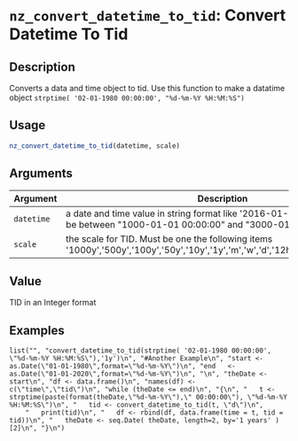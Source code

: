 # `nz_convert_datetime_to_tid`: Convert Datetime To Tid

## Description


 Converts a data and time object to tid. Use this function to make a datatime object `strptime( '02-01-1980 00:00:00', "%d-%m-%Y %H:%M:%S")` 


## Usage

```r
nz_convert_datetime_to_tid(datetime, scale)
```


## Arguments

Argument      |Description
------------- |----------------
```datetime```     |     a date and time value in string format like '2016-01-02 00:00:00'. It must be between "1000-01-01 00:00:00" and "3000-01-01 00:00:00"
```scale```     |     the scale for TID. Must be one the following items '1000y','500y','100y','50y','10y','1y','m','w','d','12h','6h','3h','h','min','s'

## Value


 TID in an Integer format


## Examples

```   
list("", "convert_datetime_to_tid(strptime( '02-01-1980 00:00:00', \"%d-%m-%Y %H:%M:%S\"),'1y')\n", "#Another Example\n", "start <- as.Date(\"01-01-1980\",format=\"%d-%m-%Y\")\n", "end   <- as.Date(\"01-01-2020\",format=\"%d-%m-%Y\")\n", "\n", "theDate <- start\n", "df <- data.frame()\n", "names(df) <- c(\"time\",\"tid\")\n", "while (theDate <= end)\n", "{\n", "   t <- strptime(paste(format(theDate,\"%d-%m-%Y\"),\" 00:00:00\"), \"%d-%m-%Y %H:%M:%S\")\n", "   tid <- convert_datetime_to_tid(t, \"d\")\n", 
    "   print(tid)\n", "   df <- rbind(df, data.frame(time = t, tid = tid))\n", "   theDate <- seq.Date( theDate, length=2, by='1 years' )[2]\n", "}\n")
 ```   